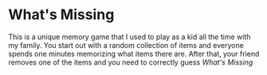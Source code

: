 What's Missing
=============

This is a unique memory game that I used to play as a kid all the time with my family. You start out with a random collection of items and everyone spends one minutes memorizing what items there are. After that, your friend removes one of the items and you need to correctly guess *What's Missing*
